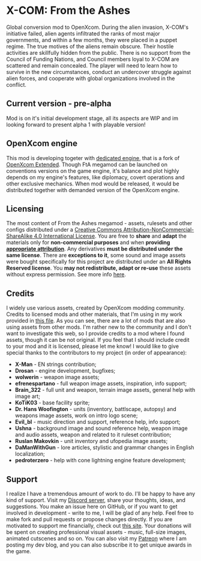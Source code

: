 # X-COM: From the Ashes
Global conversion mod to OpenXcom. During the alien invasion, X-COM's initiative failed, alien agents infiltrated the ranks of most major governments, and within a few months, they were placed in a puppet regime. The true motives of the aliens remain obscure. Their hostile activities are skillfully hidden from the public.
There is no support from the Council of Funding Nations, and Council members loyal to X-COM are scattered and remain concealed. The player will need to learn how to survive in the new circumstances, conduct an undercover struggle against alien forces, and cooperate with global organizations involved in the conflict.

## Current version - **pre-alpha**
Mod is on it's initial development stage, all its aspects are WIP and im looking forward to present alpha 1 with playable version!

## OpenXcom engine
This mod is developing togeter with [dedicated engine](https://github.com/Finnik723/OpenXcom_FTA), that is a fork of [OpenXcom Extended](https://github.com/MeridianOXC/OpenXcom). 
Though FtA megamod can be launched on conventions versions on the game engine, it's balance and plot highly depends on my engine's features, like diplomacy, covert operations and other exclusive mechanics. When mod would be released, it would be distributed together with demanded version of the OpenXcom engine.

## Licensing
The most content of From the Ashes megamod - assets, rulesets and other configs distributed under a [Creative Commons Attribution-NonCommercial-ShareAlike 4.0 International License](http://creativecommons.org/licenses/by-nc-sa/4.0/). You are free to **share** and **adapt** the materials only for **non-commercial purposes** and when **providing [appropriate attribution](https://wiki.creativecommons.org/wiki/License_Versions#Detailed_attribution_comparison_chart)**. Any derivatives **must be distributed under the same license**. There are **exceptions to it**, some sound and image assets were bought specifically for this project are distributed under an **All Rights Reserved license**. You **may not redistribute, adapt or re-use** these assets without express permission. See more info [here](https://github.com/723Studio/X-Com-From-the-Ashes/blob/master/LICENSE.md).

## Credits
I widely use various assets, created by OpenXcom modding community. Credits to licensed mods and other materials, that I'm using in my work provided in [this file](https://github.com/723Studio/X-Com-From-the-Ashes/blob/master/license%20and%20credits.txt). As you can see, there are a lot of mods that are also using assets from other mods. I'm rather new to the community and I don't want to investigate this web, so I provide credits to a mod where I found assets, though it can be not original. If you feel that I should include credit to your mod and it is licensed, please let me know!
I would like to give special thanks to the contributors to my project (in order of appearance):
* **X-Man** - EN strings contribution;
* **Drosan** - engine development, bugfixes;
* **wolwerin** - weapon image assets;
* **efrenespartano** - full weapon image assets, inspiration, info support;
* **Brain_322** - full unit and weapon, terrain image assets, general help with image art;
* **KoTiK03** - base facility sprite;
* **Dr. Hans Woofington** - units (inventory, battlscape, autopsy) and weapons image assets, work on intro logo scene;
* **Evil_bI** - music direction and support, reference help, info support;
* **Ushna** - background image and sound reference help, weapon image and audio assets, weapon and related to it ruleset contribution;
* **Ruslan Makovkin** - unit inventory and ufopedia image assets;
* **DaManWithGun** - lore articles, stylistic and grammar changes in English localization;
* **pedroterzero** - help with cone lightning engine feature development;

## Support
I realize I have a tremendous amount of work to do. I'll be happy to have any kind of support. Visit my [Discord server](https://discord.gg/epmtzH9), share your thoughts, ideas, and suggestions. You make an issue here on GitHub, or if you want to get involved in development - write to me, I will be glad of any help. Feel free to make fork and pull requests or propose changes directly.
If you are motivated to support me financially, check out [this site](http://x-comfromtheashes.tilda.ws/). Your donations will be spent on creating professional visual assets - music, full-size images, animated cutscenes and so on. You can also visit my [Patreon](https://www.patreon.com/Finnik) where I am posting my dev blog, and you can also subscribe it to get unique awards in the game.
